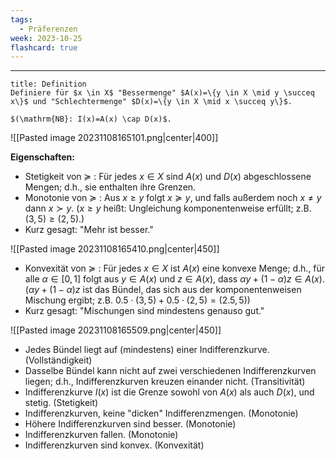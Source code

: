 ```yaml
---
tags:
  - Präferenzen
week: 2023-10-25
flashcard: true
---
```

***

```ad-important
title: Definition
Definiere für $x \in X$ "Bessermenge" $A(x)=\{y \in X \mid y \succeq x\}$ und "Schlechtermenge" $D(x)=\{y \in X \mid x \succeq y\}$.

$(\mathrm{NB}: I(x)=A(x) \cap D(x)$.

```

![[Pasted image 20231108165101.png|center|400]]

**Eigenschaften:**
- Stetigkeit von $\succeq$ : Für jedes $x \in X$ sind $A(x)$ und $D(x)$ abgeschlossene Mengen; d.h., sie enthalten ihre Grenzen.
- Monotonie von $\succeq$ : Aus $x \geq y$ folgt $x \succeq y$, und falls außerdem noch $x \neq y$ dann $x \succ y$. $(x \geq y$ heißt: Ungleichung komponentenweise erfüllt; z.B. $(3,5) \geq(2,5)$.)
- Kurz gesagt: "Mehr ist besser."

![[Pasted image 20231108165410.png|center|450]]

- Konvexität von $\succeq$ : Für jedes $x \in X$ ist $A(x)$ eine konvexe Menge; d.h., für alle $\alpha \in[0,1]$ folgt aus $y \in A(x)$ und $z \in A(x)$, dass $\alpha y+(1-\alpha) z \in A(x) .(\alpha y+(1-\alpha) z$ ist das Bündel, das sich aus der komponentenweisen Mischung ergibt; z.B. $0.5 \cdot(3,5)+0.5 \cdot(2,5)=(2.5,5))$
- Kurz gesagt: "Mischungen sind mindestens genauso gut."

![[Pasted image 20231108165509.png|center|450]]

- Jedes Bündel liegt auf (mindestens) einer Indifferenzkurve. (Vollständigkeit)
- Dasselbe Bündel kann nicht auf zwei verschiedenen Indifferenzkurven liegen; d.h., Indifferenzkurven kreuzen einander nicht. (Transitivität)
- Indifferenzkurve $I(x)$ ist die Grenze sowohl von $A(x)$ als auch $D(x)$, und stetig. (Stetigkeit)
- Indifferenzkurven, keine "dicken" Indifferenzmengen. (Monotonie)
- Höhere Indifferenzkurven sind besser. (Monotonie)
- Indifferenzkurven fallen. (Monotonie)
- Indifferenzkurven sind konvex. (Konvexität)